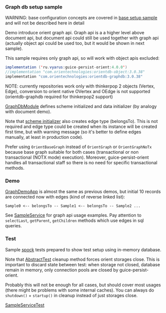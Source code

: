 ### Graph db setup sample

WARNING: base configuration concepts are covered in [base setup sample](../setup-base) 
and will not be described here in detail

Demo introduce orient graph api. Graph api is a a higher level above document api, but document api
could still be used together with graph api (actually object api could be used too, but it would be shown in next sample).

This sample requires only graph api, so will work with object apis excluded:

```java
implementation ('ru.vyarus:guice-persist-orient:4.0.0')
//implementation "com.orientechnologies:orientdb-object:3.0.38"
implementation "com.orientechnologies:orientdb-graphdb:3.0.38"
```

NOTE: currently repositories work only with thinkerpop 2 objects (Vertex, Edge), conversion to orient native OVertex and OEdge is not supported
(orientdb-graphdb required for thinkerpop2 support)

[GraphDbModule](src/main/java/ru/vyarus/guice/persist/orient/examples/module/GraphDbModule.java) defines
scheme initialized and data initializer (by analogy with document demo). 

Note that [scheme initializer](src/main/java/ru/vyarus/guice/persist/orient/examples/module/init/ManualSchemeInitializer.java)
also creates edge type (belongsTo). This is not required and edge type could be created when its instance will be created 
first time, but with warning message (so it's better to define edges manually, at least in production code).

Prefer using `OrientBaseGraph` instead of `OrientGraph` or `OrientGraphNoTx` because base graph suitable for both cases
(transactional or non transactional (NOTX mode) execution). Moreover, guice-persist-orient handles all transactional
 staff so there is no need for specific transactional methods.

### Demo

[GraphDemoApp](src/main/java/ru/vyarus/guice/persist/orient/examples/GraphDemoApp.java) 
is almost the same as previous demos, but initial 10 records are connected now with edges (kind of reverse linked list):

```
Sample0 <-- belongsTo -- Sample1 <-- belongsTo -- Sample2 ...
```

See [SampleService](src/main/java/ru/vyarus/guice/persist/orient/examples/service/SampleService.java) for graph api usage examples.
Pay attention to `selectLast`, `getParent`, `getChildren` methods which use edges in sql queries.

### Test

Sample [spock](http://spockframework.github.io/spock/docs/1.0/index.html) tests prepared to show test setup using in-memory database.

Note that [AbstractTest](src/test/groovy/ru/vyarus/guice/persist/orient/examples/AbstractTest.groovy) cleanup method
forces orient storages close. This is important to discard state between test: when storage not closed, database remain in
memory, only connection pools are closed by guice-persist-orient.

Probably this will not be enough for all cases, but should cover most usages (there might be problems with some internal caches).
You can always do `shutdown()` + `startup()` in cleanup instead of just storages close.
 
[SampleServiceTest](src/test/groovy/ru/vyarus/guice/persist/orient/examples/service/SampleServiceTest.groovy)
